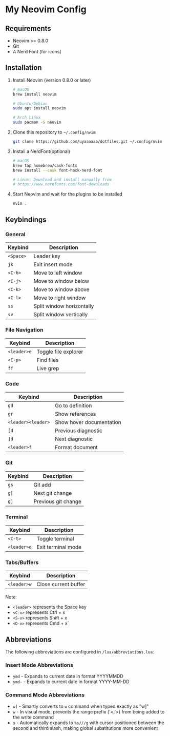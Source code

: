 # My Neovim Config

## Requirements
- Neovim >= 0.8.0
- Git
- A Nerd Font (for icons)

## Installation
1. Install Neovim (version 0.8.0 or later)
    ```bash
    # macOS
    brew install neovim

    # Ubuntu/Debian
    sudo apt install neovim

    # Arch Linux
    sudo pacman -S neovim
    ```

1. Clone this repository to `~/.config/nvim`
    ```bash
    git clone https://github.com/uyaaaaaa/dotfiles.git ~/.config/nvim
    ```

3. Install a NerdFont(optional)
    ```bash
    # macOS
    brew tap homebrew/cask-fonts
    brew install --cask font-hack-nerd-font

    # Linux: Download and install manually from
    # https://www.nerdfonts.com/font-downloads
    ```

4. Start Neovim and wait for the plugins to be installed
    ```bash
    nvim .
    ```

## Keybindings

### General
| Keybind | Description |
|---------|-------------|
| `<Space>` | Leader key |
| `jk` | Exit insert mode |
| `<C-h>` | Move to left window |
| `<C-j>` | Move to window below |
| `<C-k>` | Move to window above |
| `<C-l>` | Move to right window |
| `ss` | Split window horizontally |
| `sv` | Split window vertically |

### File Navigation
| Keybind | Description |
|---------|-------------|
| `<leader>e` | Toggle file explorer |
| `<C-p>` | Find files |
| `ff` | Live grep |

### Code
| Keybind | Description |
|---------|-------------|
| `gd` | Go to definition |
| `gr` | Show references |
| `<leader><leader>` | Show hover documentation |
| `[d` | Previous diagnostic |
| `]d` | Next diagnostic |
| `<leader>f` | Format document |

### Git
| Keybind | Description |
|---------|-------------|
| `gs` | Git add |
| `g[` | Next git change |
| `g]` | Previous git change |

### Terminal
| Keybind | Description |
|---------|-------------|
| `<C-t>` | Toggle terminal |
| `<leader>q` | Exit terminal mode |

### Tabs/Buffers
| Keybind | Description |
|---------|-------------|
| `<leader>w` | Close current buffer |

Note:
- `<leader>` represents the Space key
- `<C-x>` represents Ctrl + x
- `<S-x>` represents Shift + x
- `<D-x>` represents Cmd + x`

## Abbreviations

The following abbreviations are configured in `/lua/abbreviations.lua`:

### Insert Mode Abbreviations

- `ymd` - Expands to current date in format YYYYMMDD
- `ymd-` - Expands to current date in format YYYY-MM-DD

### Command Mode Abbreviations

- `w]` - Smartly converts to `w` command when typed exactly as "w]"
- `w` - In visual mode, prevents the range prefix ('<,'>) from being added to the write command
- `s` - Automatically expands to `%s///g` with cursor positioned between the second and third slash, making global substitutions more convenient


